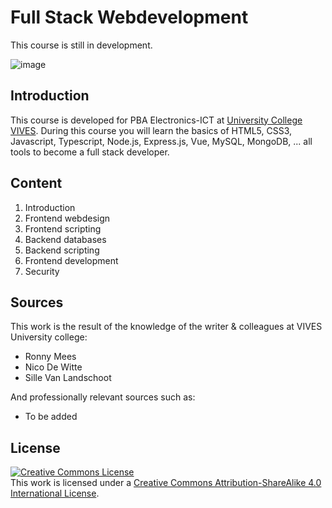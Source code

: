# Full Stack Webdevelopment

This course is still in development.

![image](/files/construction.jpg)

## Introduction

This course is developed for PBA Electronics-ICT at [University College VIVES](https://www.vives.be/nl/technology/elektronica-ict).
During this course you will learn the basics of HTML5, CSS3, Javascript, Typescript, Node.js, Express.js, Vue, MySQL, MongoDB, ... all tools to become a full stack developer.

## Content

1. Introduction
2. Frontend webdesign
3. Frontend scripting
4. Backend databases
5. Backend scripting
6. Frontend development
7. Security

## Sources

This work is the result of the knowledge of the writer & colleagues at VIVES University college:

* Ronny Mees
* Nico De Witte
* Sille Van Landschoot

And professionally relevant sources such as:

* To be added

## License

<a rel="license" href="http://creativecommons.org/licenses/by-sa/4.0/"><img alt="Creative Commons License" style="border-width:0" src="https://i.creativecommons.org/l/by-sa/4.0/88x31.png" /></a><br />This work is licensed under a <a rel="license" href="http://creativecommons.org/licenses/by-sa/4.0/">Creative Commons Attribution-ShareAlike 4.0 International License</a>.